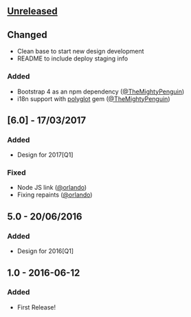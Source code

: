 ## [Unreleased]

## Changed
* Clean base to start new design development
* README to include deploy staging info

### Added
* Bootstrap 4 as an npm dependency ([@TheMightyPenguin](https://github.com/TheMightyPenguin))
* i18n support with [polyglot](https://github.com/untra/polyglot) gem ([@TheMightyPenguin](https://github.com/TheMightyPenguin))

## [6.0] - 17/03/2017
### Added
* Design for 2017[Q1]

### Fixed
* Node JS link ([@orlando](https://github.com/orlando))
* Fixing repaints ([@orlando](https://github.com/orlando))

## 5.0 - 20/06/2016
### Added
* Design for 2016[Q1]

## 1.0 - 2016-06-12
### Added
* First Release!

[Unreleased]: https://github.com/hashlabshq/hashbot/compare/v6.0...HEAD
